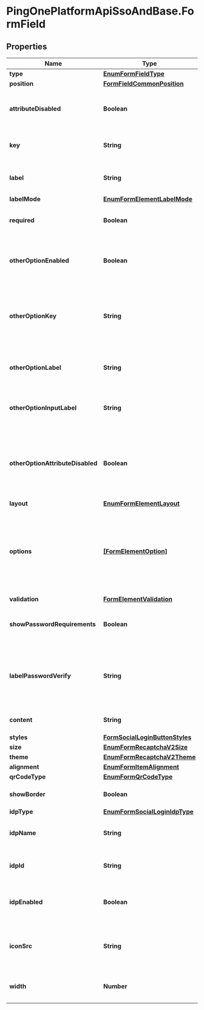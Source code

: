 # PingOnePlatformApiSsoAndBase.FormField

## Properties

Name | Type | Description | Notes
------------ | ------------- | ------------- | -------------
**type** | [**EnumFormFieldType**](EnumFormFieldType.md) |  | 
**position** | [**FormFieldCommonPosition**](FormFieldCommonPosition.md) |  | 
**attributeDisabled** | **Boolean** | A boolean that specifies whether the linked directory attribute is disabled. | [optional] [readonly] 
**key** | **String** | A string that specifies an identifier for the field component. | 
**label** | **String** | A string that specifies the social login button label. | 
**labelMode** | [**EnumFormElementLabelMode**](EnumFormElementLabelMode.md) |  | [optional] 
**required** | **Boolean** | A boolean that specifies whether the field is required. | [optional] 
**otherOptionEnabled** | **Boolean** | A boolean that specifies whether the end user can type an entry that is not in a predefined list. | [optional] 
**otherOptionKey** | **String** | A string that specifies whether the form identifies that the choice is a custom choice not from a predefined list. | [optional] 
**otherOptionLabel** | **String** | A string that specifies the label for a custom or \&quot;other\&quot; choice in a list. | [optional] 
**otherOptionInputLabel** | **String** | A string that specifies the label for the other option in drop-down controls. | [optional] 
**otherOptionAttributeDisabled** | **Boolean** | A boolean that specifies whether the directory attribute option is disabled. Set to true if it references a PingOne directory attribute. | [optional] 
**layout** | [**EnumFormElementLayout**](EnumFormElementLayout.md) |  | 
**options** | [**[FormElementOption]**](FormElementOption.md) | An array of objects (label/value pairs) that specifies the unique list of options. This is a required property when the type is &#x60;RADIO&#x60;, &#x60;CHECKBOX&#x60;, or &#x60;DROPDOWN&#x60;. | 
**validation** | [**FormElementValidation**](FormElementValidation.md) |  | 
**showPasswordRequirements** | **Boolean** | A boolean that specifies whether the password requirements are displayed. | [optional] 
**labelPasswordVerify** | **String** | A string that when a second field for verifies password is used, this poperty specifies the field label for that verify field. | [optional] 
**content** | **String** | A string that specifies the field content. | [optional] 
**styles** | [**FormSocialLoginButtonStyles**](FormSocialLoginButtonStyles.md) |  | [optional] 
**size** | [**EnumFormRecaptchaV2Size**](EnumFormRecaptchaV2Size.md) |  | 
**theme** | [**EnumFormRecaptchaV2Theme**](EnumFormRecaptchaV2Theme.md) |  | 
**alignment** | [**EnumFormItemAlignment**](EnumFormItemAlignment.md) |  | 
**qrCodeType** | [**EnumFormQrCodeType**](EnumFormQrCodeType.md) |  | 
**showBorder** | **Boolean** | A boolean that specifies the border visibility. | [optional] 
**idpType** | [**EnumFormSocialLoginIdpType**](EnumFormSocialLoginIdpType.md) |  | 
**idpName** | **String** | A string that specifies the external identity provider name. | 
**idpId** | **String** | A string that specifies the external identity provider&#39;s ID. | 
**idpEnabled** | **Boolean** | A boolean that specifies whether the external identity provider is enabled. | 
**iconSrc** | **String** | A string that specifies the HTTP link (URL format) for the external identity provider&#39;s icon. | 
**width** | **Number** | An integer that specifies the button width. Set as a percentage. | [optional] 



